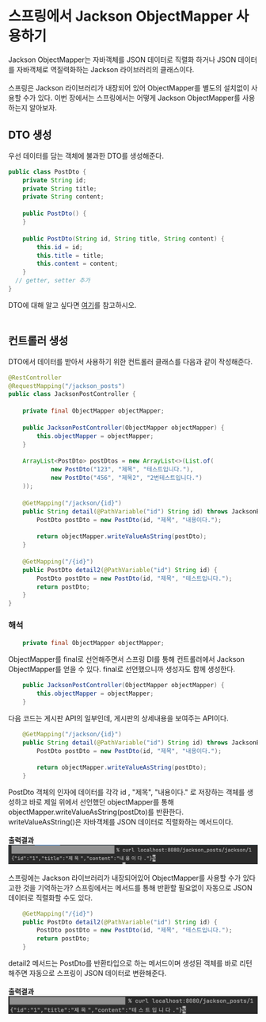 # 스프링에서 Jackson ObjectMapper 사용하기
Jackson ObjectMapper는 자바객체를 JSON 데이터로 직렬화 하거나 JSON 데이터를 자바객체로 역질력화하는 Jackson 라이브러리의 클래스이다.<br><br>
스프링은 Jackson 라이브러리가 내장되어 있어 ObjectMapper를 별도의 설치없이 사용할 수가 있다.
이번 장에서는 스프링에서는 어떻게 Jackson ObjectMapper를 사용하는지 알아보자.<br> 

## DTO 생성
우선 데이터를 담는 객체에 불과한 DTO를 생성해준다.<br>
```java
public class PostDto {
    private String id;
    private String title;
    private String content;

    public PostDto() {
    }

    public PostDto(String id, String title, String content) {
        this.id = id;
        this.title = title;
        this.content = content;
    }
  // getter, setter 추가
}
```
DTO에 대해 알고 싶다면 [여기](/study/3.%20DTO&JSON&CORS/DTO.md)를 참고하시오.<br><br>
## 컨트롤러 생성
DTO에서 데이터를 받아서 사용하기 위한 컨트롤러 클래스를 다음과 같이 작성해준다.<br>
```java
@RestController
@RequestMapping("/jackson_posts")
public class JacksonPostController {

    private final ObjectMapper objectMapper;

    public JacksonPostController(ObjectMapper objectMapper) {
        this.objectMapper = objectMapper;
    }

    ArrayList<PostDto> postDtos = new ArrayList<>(List.of(
            new PostDto("123", "제목", "테스트입니다."),
            new PostDto("456", "제목2", "2번테스트입니다.")
    ));

    @GetMapping("/jackson/{id}")
    public String detail(@PathVariable("id") String id) throws JacksonException {
        PostDto postDto = new PostDto(id, "제목", "내용이다.");

        return objectMapper.writeValueAsString(postDto);
    }

    @GetMapping("/{id}")
    public PostDto detail2(@PathVariable("id") String id) {
        PostDto postDto = new PostDto(id, "제목", "테스트입니다.");
        return postDto;
    }
}
```
### 해석
```java
    private final ObjectMapper objectMapper;
```
ObjectMapper를 final로 선언해주면서 스프링 DI를 통해 컨트롤러에서 Jackson ObjectMapper를 얻을 수 있다. final로 선언했으니까 생성자도 함께 생성한다.<br>

```java
    public JacksonPostController(ObjectMapper objectMapper) {
        this.objectMapper = objectMapper;
    }
```
다음 코드는 게시판 API의 일부인데, 게시판의 상세내용을 보여주는 API이다.
```java
    @GetMapping("/jackson/{id}")
    public String detail(@PathVariable("id") String id) throws JacksonException {
        PostDto postDto = new PostDto(id, "제목", "내용이다.");

        return objectMapper.writeValueAsString(postDto);
    }
```

PostDto 객체의 인자에 데이터를 각각 id , "제목", "내용이다." 로 저장하는 객체를 생성하고 바로 제일 위에서 선언했던 objectMapper를 통해 objectMapper.writeValueAsString(postDto)를 반환한다.<br>
writeValueAsString()은 자바객체를 JSON 데이터로 직렬화하는 메서드이다.<br><br>
**출력결과**
![](/study/3.%20DTO&JSON&CORS/images/JacksonDetail.jpg)

스프링에는 Jackson 라이브러리가 내장되어있어 ObjectMapper를 사용할 수가 있다고한 것을 기억하는가? 스프링에서는 메서드를 통해 반환할 필요없이 자동으로 JSON 데이터로 직렬화할 수도 있다.<br>

```java
    @GetMapping("/{id}")
    public PostDto detail2(@PathVariable("id") String id) {
        PostDto postDto = new PostDto(id, "제목", "테스트입니다.");
        return postDto;
    }
```
detail2 메서드는 PostDto를 반환타입으로 하는 메서드이며 생성된 객체를 바로 리턴해주면 자동으로 스프링이 JSON 데이터로 변환해준다.<br><br>
**출력결과**
![](/study/3.%20DTO&JSON&CORS/images/JacksonDetail2.jpg)

